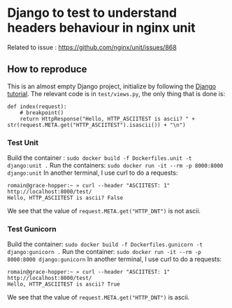 # Django to test to understand headers behaviour in nginx unit

Related to issue : https://github.com/nginx/unit/issues/868

## How to reproduce

This is an almost empty Django project, initialize by following the [Django tutorial](https://docs.djangoproject.com/en/4.2/intro/tutorial01/).
The relevant code is in `test/views.py`, the only thing that is done is:
```
def index(request):
    # breakpoint()
    return HttpResponse("Hello, HTTP_ASCIITEST is ascii? " + str(request.META.get("HTTP_ASCIITEST").isascii()) + "\n")
```

### Test Unit
Build the container : `sudo docker build -f Dockerfiles.unit -t django:unit .`
Run the containers: `sudo docker run -it --rm -p 8000:8000 django:unit`
In another terminal, I use curl to do a requests:
```
romain@grace-hopper:~ » curl --header "ASCIITEST: 1" http://localhost:8000/test/
Hello, HTTP_ASCIITEST is ascii? False
```

We see that the value of `request.META.get("HTTP_DNT")` is not ascii.

### Test Gunicorn
Build the container: `sudo docker build -f Dockerfiles.gunicorn -t django:gunicorn .`
Run the container: `sudo docker run -it --rm -p 8000:8000 django:gunicorn`
In another terminal, I use curl to do a requests:
```
romain@grace-hopper:~ » curl --header "ASCIITEST: 1" http://localhost:8000/test/
Hello, HTTP_ASCIITEST is ascii? True
```

We see that the value of `request.META.get("HTTP_DNT")` is ascii.
